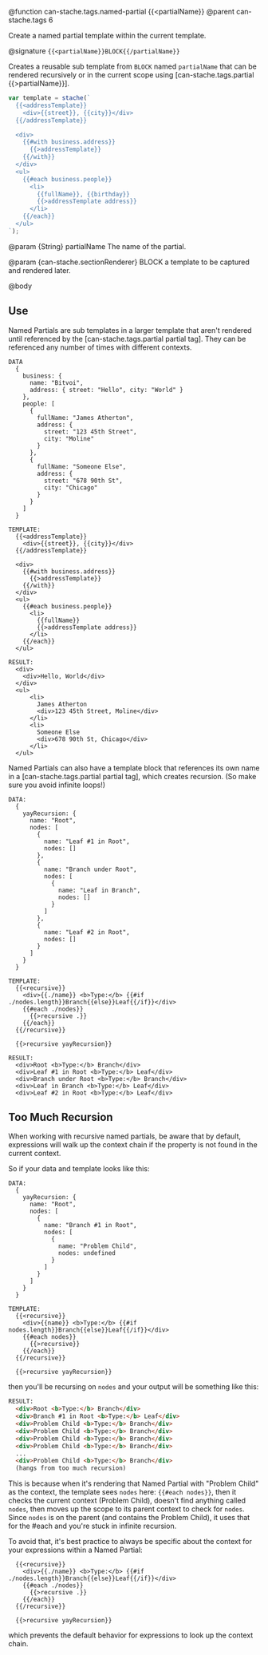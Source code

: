 @function can-stache.tags.named-partial {{<partialName}}
@parent can-stache.tags 6

Create a named partial template within the current template.

@signature `{{<partialName}}BLOCK{{/partialName}}`

Creates a reusable sub template from `BLOCK` named `partialName` that can be rendered recursively or in the current scope using [can-stache.tags.partial {{>partialName}}].

```js
var template = stache(`
  {{<addressTemplate}}
    <div>{{street}}, {{city}}</div>
  {{/addressTemplate}}

  <div>
    {{#with business.address}}
      {{>addressTemplate}}
    {{/with}}
  </div>
  <ul>
    {{#each business.people}}
      <li>
        {{fullName}}, {{birthday}}
        {{>addressTemplate address}}
      </li>
    {{/each}}
  </ul>
`);
```

@param {String} partialName The name of the partial.   

@param {can-stache.sectionRenderer} BLOCK a template to be captured and rendered later.



@body

## Use

Named Partials are sub templates in a larger template that aren't rendered until referenced by the [can-stache.tags.partial partial tag]. They can be referenced any number of times with different contexts.

```
DATA
  {
    business: {
      name: "Bitvoi",
      address: { street: "Hello", city: "World" }
    },
    people: [
      {
        fullName: "James Atherton",
        address: {
          street: "123 45th Street",
          city: "Moline"
        }
      },
      {
        fullName: "Someone Else",
        address: {
          street: "678 90th St",
          city: "Chicago"
        }
      }
    ]
  }

TEMPLATE:
  {{<addressTemplate}}
    <div>{{street}}, {{city}}</div>
  {{/addressTemplate}}

  <div>
    {{#with business.address}}
      {{>addressTemplate}}
    {{/with}}
  </div>
  <ul>
    {{#each business.people}}
      <li>
        {{fullName}}
        {{>addressTemplate address}}
      </li>
    {{/each}}
  </ul>

RESULT:
  <div>
    <div>Hello, World</div>
  </div>
  <ul>
      <li>
        James Atherton
        <div>123 45th Street, Moline</div>
      </li>
      <li>
        Someone Else
        <div>678 90th St, Chicago</div>
      </li>
  </ul>

```

Named Partials can also have a template block that references its own name in a [can-stache.tags.partial partial tag], which creates recursion. (So make sure you avoid infinite loops!)

```
DATA:
  {
    yayRecursion: {
      name: "Root",
      nodes: [
        {
          name: "Leaf #1 in Root",
          nodes: []
        },
        {
          name: "Branch under Root",
          nodes: [
            {
              name: "Leaf in Branch",
              nodes: []
            }
          ]
        },
        {
          name: "Leaf #2 in Root",
          nodes: []
        }
      ]
    }
  }

TEMPLATE:
  {{<recursive}}
    <div>{{./name}} <b>Type:</b> {{#if ./nodes.length}}Branch{{else}}Leaf{{/if}}</div>
    {{#each ./nodes}}
      {{>recursive .}}
    {{/each}}
  {{/recursive}}

  {{>recursive yayRecursion}}

RESULT:
  <div>Root <b>Type:</b> Branch</div>
  <div>Leaf #1 in Root <b>Type:</b> Leaf</div>
  <div>Branch under Root <b>Type:</b> Branch</div>
  <div>Leaf in Branch <b>Type:</b> Leaf</div>
  <div>Leaf #2 in Root <b>Type:</b> Leaf</div>
```

## Too Much Recursion

When working with recursive named partials, be aware that by default, expressions will walk up the context chain if the property is not found in the current context.

So if your data and template looks like this:

```
DATA:
  {
    yayRecursion: {
      name: "Root",
      nodes: [
        {
          name: "Branch #1 in Root",
          nodes: [
            {
              name: "Problem Child",
              nodes: undefined
            }
          ]
        }
      ]
    }
  }

TEMPLATE:
  {{<recursive}}
    <div>{{name}} <b>Type:</b> {{#if nodes.length}}Branch{{else}}Leaf{{/if}}</div>
    {{#each nodes}}
      {{>recursive}}
    {{/each}}
  {{/recursive}}

  {{>recursive yayRecursion}}
```

then you'll be recursing on `nodes` and your output will be something like this:

```html
RESULT:
  <div>Root <b>Type:</b> Branch</div>
  <div>Branch #1 in Root <b>Type:</b> Leaf</div>
  <div>Problem Child <b>Type:</b> Branch</div>
  <div>Problem Child <b>Type:</b> Branch</div>
  <div>Problem Child <b>Type:</b> Branch</div>
  <div>Problem Child <b>Type:</b> Branch</div>
  ...
  <div>Problem Child <b>Type:</b> Branch</div>
  (hangs from too much recursion)
```

This is because when it's rendering that Named Partial with "Problem Child" as the context, the template sees `nodes` here: `{{#each nodes}}`, then it checks the current context (Problem Child), doesn't find anything called `nodes`, then moves up the scope to its parent context to check for `nodes`. Since `nodes` is on the parent (and contains the Problem Child), it uses that for the #each and you're stuck in infinite recursion.

To avoid that, it's best practice to always be specific about the context for your expressions within a Named Partial:

```
  {{<recursive}}
    <div>{{./name}} <b>Type:</b> {{#if ./nodes.length}}Branch{{else}}Leaf{{/if}}</div>
    {{#each ./nodes}}
      {{>recursive .}}
    {{/each}}
  {{/recursive}}

  {{>recursive yayRecursion}}
```

which prevents the default behavior for expressions to look up the context chain.
